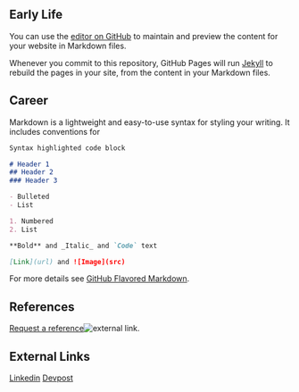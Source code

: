 ## Early Life

You can use the [editor on GitHub](https://github.com/supereduardus/supereduardus.github.com/edit/master/README.md) to maintain and preview the content for your website in Markdown files.

Whenever you commit to this repository, GitHub Pages will run [Jekyll](https://jekyllrb.com/) to rebuild the pages in your site, from the content in your Markdown files.

## Career

Markdown is a lightweight and easy-to-use syntax for styling your writing. It includes conventions for

```markdown
Syntax highlighted code block

# Header 1
## Header 2
### Header 3

- Bulleted
- List

1. Numbered
2. List

**Bold** and _Italic_ and `Code` text

[Link](url) and ![Image](src)
```

For more details see [GitHub Flavored Markdown](https://guides.github.com/features/mastering-markdown/).

## References

[Request a reference](https://m.me/leapforwardkr)![external link](https://upload.wikimedia.org/wikipedia/commons/4/44/Icon_External_Link.svg).

## External Links

[Linkedin](https://linkedin.com/in/zinu)
[Devpost](https://devpost.com/supereduardus)
